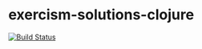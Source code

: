 # exercism-solutions-clojure
[![Build Status](https://travis-ci.com/uzilan/exercism-solutions-clojure.svg?branch=master)](https://travis-ci.com/uzilan/exercism-solutions-clojure)
